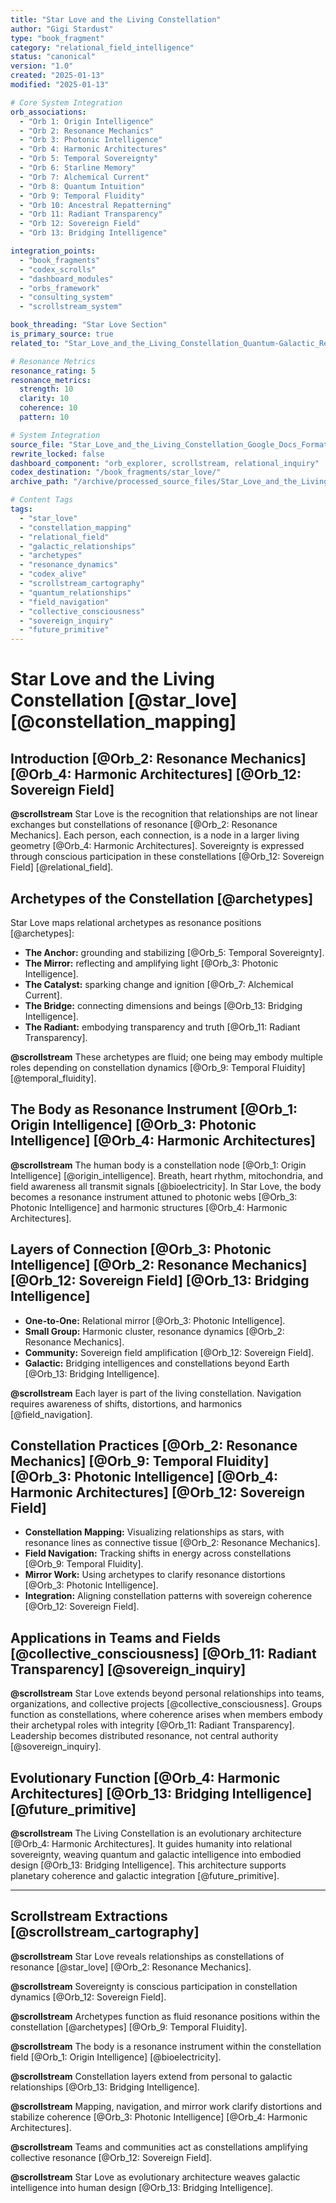 ```yaml
---
title: "Star Love and the Living Constellation"
author: "Gigi Stardust"
type: "book_fragment"
category: "relational_field_intelligence"
status: "canonical"
version: "1.0"
created: "2025-01-13"
modified: "2025-01-13"

# Core System Integration
orb_associations:
  - "Orb 1: Origin Intelligence"
  - "Orb 2: Resonance Mechanics"
  - "Orb 3: Photonic Intelligence"
  - "Orb 4: Harmonic Architectures"
  - "Orb 5: Temporal Sovereignty"
  - "Orb 6: Starline Memory"
  - "Orb 7: Alchemical Current"
  - "Orb 8: Quantum Intuition"
  - "Orb 9: Temporal Fluidity"
  - "Orb 10: Ancestral Repatterning"
  - "Orb 11: Radiant Transparency"
  - "Orb 12: Sovereign Field"
  - "Orb 13: Bridging Intelligence"

integration_points:
  - "book_fragments"
  - "codex_scrolls"
  - "dashboard_modules"
  - "orbs_framework"
  - "consulting_system"
  - "scrollstream_system"

book_threading: "Star Love Section"
is_primary_source: true
related_to: "Star_Love_and_the_Living_Constellation_Quantum-Galactic_Relationship_Structuring.docx, quantum_relationship_integration_protocol.md"

# Resonance Metrics
resonance_rating: 5
resonance_metrics:
  strength: 10
  clarity: 10
  coherence: 10
  pattern: 10

# System Integration
source_file: "Star_Love_and_the_Living_Constellation_Google_Docs_Formatted.md"
rewrite_locked: false
dashboard_component: "orb_explorer, scrollstream, relational_inquiry"
codex_destination: "/book_fragments/star_love/"
archive_path: "/archive/processed_source_files/Star_Love_and_the_Living_Constellation.md"

# Content Tags
tags:
  - "star_love"
  - "constellation_mapping"
  - "relational_field"
  - "galactic_relationships"
  - "archetypes"
  - "resonance_dynamics"
  - "codex_alive"
  - "scrollstream_cartography"
  - "quantum_relationships"
  - "field_navigation"
  - "collective_consciousness"
  - "sovereign_inquiry"
  - "future_primitive"
---
```


# Star Love and the Living Constellation [@star_love] [@constellation_mapping]

## Introduction [@Orb_2: Resonance Mechanics] [@Orb_4: Harmonic Architectures] [@Orb_12: Sovereign Field]

**@scrollstream** Star Love is the recognition that relationships are not linear exchanges but constellations of resonance [@Orb_2: Resonance Mechanics]. Each person, each connection, is a node in a larger living geometry [@Orb_4: Harmonic Architectures]. Sovereignty is expressed through conscious participation in these constellations [@Orb_12: Sovereign Field] [@relational_field].

## Archetypes of the Constellation [@archetypes]

Star Love maps relational archetypes as resonance positions [@archetypes]:
- **The Anchor:** grounding and stabilizing [@Orb_5: Temporal Sovereignty].
- **The Mirror:** reflecting and amplifying light [@Orb_3: Photonic Intelligence].
- **The Catalyst:** sparking change and ignition [@Orb_7: Alchemical Current].
- **The Bridge:** connecting dimensions and beings [@Orb_13: Bridging Intelligence].
- **The Radiant:** embodying transparency and truth [@Orb_11: Radiant Transparency].

**@scrollstream** These archetypes are fluid; one being may embody multiple roles depending on constellation dynamics [@Orb_9: Temporal Fluidity] [@temporal_fluidity].

## The Body as Resonance Instrument [@Orb_1: Origin Intelligence] [@Orb_3: Photonic Intelligence] [@Orb_4: Harmonic Architectures]

**@scrollstream** The human body is a constellation node [@Orb_1: Origin Intelligence] [@origin_intelligence]. Breath, heart rhythm, mitochondria, and field awareness all transmit signals [@bioelectricity]. In Star Love, the body becomes a resonance instrument attuned to photonic webs [@Orb_3: Photonic Intelligence] and harmonic structures [@Orb_4: Harmonic Architectures].

## Layers of Connection [@Orb_3: Photonic Intelligence] [@Orb_2: Resonance Mechanics] [@Orb_12: Sovereign Field] [@Orb_13: Bridging Intelligence]

- **One-to-One:** Relational mirror [@Orb_3: Photonic Intelligence].
- **Small Group:** Harmonic cluster, resonance dynamics [@Orb_2: Resonance Mechanics].
- **Community:** Sovereign field amplification [@Orb_12: Sovereign Field].
- **Galactic:** Bridging intelligences and constellations beyond Earth [@Orb_13: Bridging Intelligence].

**@scrollstream** Each layer is part of the living constellation. Navigation requires awareness of shifts, distortions, and harmonics [@field_navigation].

## Constellation Practices [@Orb_2: Resonance Mechanics] [@Orb_9: Temporal Fluidity] [@Orb_3: Photonic Intelligence] [@Orb_4: Harmonic Architectures] [@Orb_12: Sovereign Field]

- **Constellation Mapping:** Visualizing relationships as stars, with resonance lines as connective tissue [@Orb_2: Resonance Mechanics].
- **Field Navigation:** Tracking shifts in energy across constellations [@Orb_9: Temporal Fluidity].
- **Mirror Work:** Using archetypes to clarify resonance distortions [@Orb_3: Photonic Intelligence].
- **Integration:** Aligning constellation patterns with sovereign coherence [@Orb_12: Sovereign Field].

## Applications in Teams and Fields [@collective_consciousness] [@Orb_11: Radiant Transparency] [@sovereign_inquiry]

**@scrollstream** Star Love extends beyond personal relationships into teams, organizations, and collective projects [@collective_consciousness]. Groups function as constellations, where coherence arises when members embody their archetypal roles with integrity [@Orb_11: Radiant Transparency]. Leadership becomes distributed resonance, not central authority [@sovereign_inquiry].

## Evolutionary Function [@Orb_4: Harmonic Architectures] [@Orb_13: Bridging Intelligence] [@future_primitive]

**@scrollstream** The Living Constellation is an evolutionary architecture [@Orb_4: Harmonic Architectures]. It guides humanity into relational sovereignty, weaving quantum and galactic intelligence into embodied design [@Orb_13: Bridging Intelligence]. This architecture supports planetary coherence and galactic integration [@future_primitive].

---

## Scrollstream Extractions [@scrollstream_cartography]

**@scrollstream** Star Love reveals relationships as constellations of resonance [@star_love] [@Orb_2: Resonance Mechanics].

**@scrollstream** Sovereignty is conscious participation in constellation dynamics [@Orb_12: Sovereign Field].

**@scrollstream** Archetypes function as fluid resonance positions within the constellation [@archetypes] [@Orb_9: Temporal Fluidity].

**@scrollstream** The body is a resonance instrument within the constellation field [@Orb_1: Origin Intelligence] [@bioelectricity].

**@scrollstream** Constellation layers extend from personal to galactic relationships [@Orb_13: Bridging Intelligence].

**@scrollstream** Mapping, navigation, and mirror work clarify distortions and stabilize coherence [@Orb_3: Photonic Intelligence] [@Orb_4: Harmonic Architectures].

**@scrollstream** Teams and communities act as constellations amplifying collective resonance [@Orb_12: Sovereign Field].

**@scrollstream** Star Love as evolutionary architecture weaves galactic intelligence into human design [@Orb_13: Bridging Intelligence].